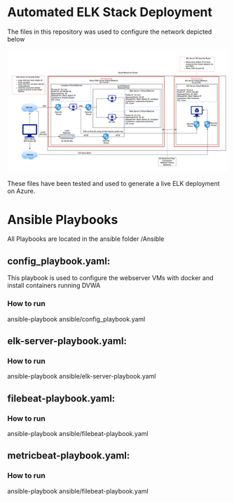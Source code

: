 # Automated ELK Stack Deployment

The files in this repository was used to configure the network depicted below

![ELK Architecture](https://github.com/LuckyML96/ucb-cybersecurity/blob/main/Diagrams/Elk%20Architecture.PNG?raw=true)

These files have been tested and used to generate a live ELK deployment on Azure. 

# Ansible Playbooks
All Playbooks are located in the ansible folder /Ansible

## config_playbook.yaml:
This playbook is used to configure the webserver VMs with docker and install containers running DVWA

### How to run

ansible-playbook ansible/config_playbook.yaml

## elk-server-playbook.yaml:

### How to run

ansible-playbook ansible/elk-server-playbook.yaml

## filebeat-playbook.yaml:

### How to run

ansible-playbook ansible/filebeat-playbook.yaml

## metricbeat-playbook.yaml:

### How to run

ansible-playbook ansible/filebeat-playbook.yaml
